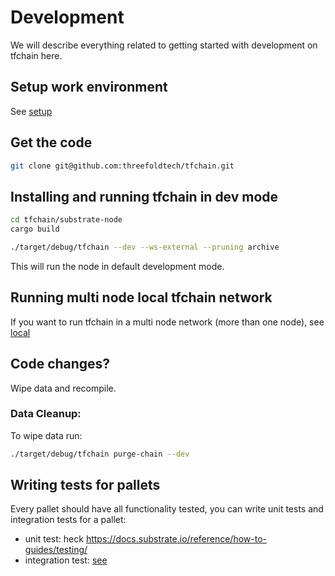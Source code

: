 # Development

We will describe everything related to getting started with development on tfchain here.

## Setup work environment

See [setup](./setup.md)

## Get the code

```sh
git clone git@github.com:threefoldtech/tfchain.git
```

## Installing and running tfchain in dev mode

```sh
cd tfchain/substrate-node
cargo build

./target/debug/tfchain --dev --ws-external --pruning archive
```

This will run the node in default development mode.

## Running multi node local tfchain network

If you want to run tfchain in a multi node network (more than one node), see [local](./local_multinode.md)

## Code changes?

Wipe data and recompile.

### Data Cleanup:

To wipe data run:

```sh
./target/debug/tfchain purge-chain --dev
```

## Writing tests for pallets

Every pallet should have all functionality tested, you can write unit tests and integration tests for a pallet:

- unit test: heck https://docs.substrate.io/reference/how-to-guides/testing/
- integration test: [see](../../substrate-node/tests/readme.md)
